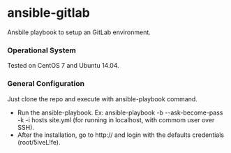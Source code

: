 # ansible-gitlab

Ansbile playbook to setup an GitLab environment.

### Operational System

Tested on CentOS 7 and Ubuntu 14.04.

### General Configuration

  Just clone the repo and execute with ansible-playbook command.
  * Run the ansible-playbook. Ex: ansible-playbook -b --ask-become-pass -k -i hosts site.yml (for running in localhost, with commom user over SSH).
  * After the installation, go to http://<your-address> and login with the defaults credentials (root/5iveL!fe).
